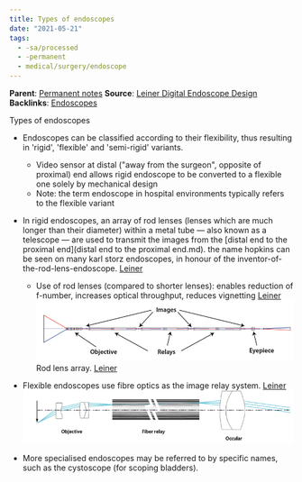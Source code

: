 ```yaml
---
title: Types of endoscopes
date: "2021-05-21"
tags:
  - -sa/processed
  - -permanent
  - medical/surgery/endoscope
---
```


**Parent**: [Permanent notes](permanent/_index.md)
**Source**: [Leiner Digital Endoscope Design](studienarbeit/leiner.md)
**Backlinks**: [Endoscopes](permanent/30-endoscopes.md)

Types of endoscopes

*   Endoscopes can be classified according to their flexibility, thus resulting in 'rigid', 'flexible' and 'semi-rigid' variants.
    *   Video sensor at distal ("away from the surgeon", opposite of proximal) end allows rigid endoscope to be converted to a flexible one solely by mechanical design
    *   Note: the term endoscope in hospital environments typically refers to the flexible variant
*   In rigid endoscopes, an array of rod lenses (lenses which are much longer than their diameter) within a metal tube — also known as a telescope — are used to transmit the images from the [distal end to the proximal end](distal end to the proximal end.md). the name hopkins can be seen on many karl storz endoscopes, in honour of the inventor-of-the-rod-lens-endoscope. [Leiner](studienarbeit/leiner.md)
    *   Use of rod lenses (compared to shorter lenses): enables reduction of f-number, increases optical throughput, reduces vignetting [Leiner](studienarbeit/leiner.md)
        ![leiner-rod-lenses.png](_img/leiner-rod-lenses.png)
        Rod lens array. [Leiner](studienarbeit/leiner.md)
        
*   Flexible endoscopes use fibre optics as the image relay system. [Leiner](studienarbeit/leiner.md)
    ![leiner-fibre-relay.png](_img/leiner-fibre-relay.png)
    

*   More specialised endoscopes may be referred to by specific names, such as the cystoscope (for scoping bladders).

